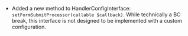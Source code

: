 - Added a new method to HandlerConfigInterface:
  `setFormSubmitProcessor(callable $callback)`. While technically a BC break,
  this interface is not designed to be implemented with a custom configuration.